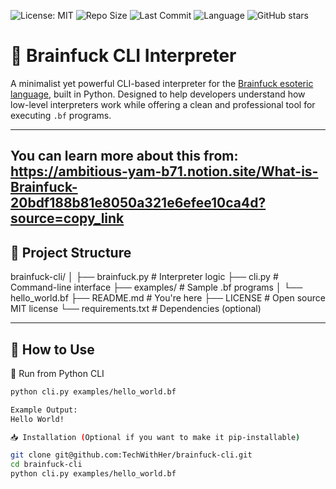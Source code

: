 ![License: MIT](https://img.shields.io/badge/License-MIT-yellow.svg)
![Repo Size](https://img.shields.io/github/repo-size/TechWithHer/brainfuck-cli)
![Last Commit](https://img.shields.io/github/last-commit/TechWithHer/brainfuck-cli)
![Language](https://img.shields.io/github/languages/top/TechWithHer/brainfuck-cli)
![GitHub stars](https://img.shields.io/github/stars/TechWithHer/brainfuck-cli?style=social)


# 🧠 Brainfuck CLI Interpreter

A minimalist yet powerful CLI-based interpreter for the [Brainfuck esoteric language](https://en.wikipedia.org/wiki/Brainfuck), built in Python. Designed to help developers understand how low-level interpreters work while offering a clean and professional tool for executing `.bf` programs.


---
You can learn more about this from: https://ambitious-yam-b71.notion.site/What-is-Brainfuck-20bdf188b81e8050a321e6efee10ca4d?source=copy_link 
---

## 📂 Project Structure

brainfuck-cli/
│
├── brainfuck.py # Interpreter logic
├── cli.py # Command-line interface
├── examples/ # Sample .bf programs
│ └── hello_world.bf
├── README.md # You're here
├── LICENSE # Open source MIT license
└── requirements.txt # Dependencies (optional)


---

## 🚀 How to Use

 🐍 Run from Python CLI
```bash 
python cli.py examples/hello_world.bf

Example Output:
Hello World!

📥 Installation (Optional if you want to make it pip-installable)

git clone git@github.com:TechWithHer/brainfuck-cli.git
cd brainfuck-cli
python cli.py examples/hello_world.bf
